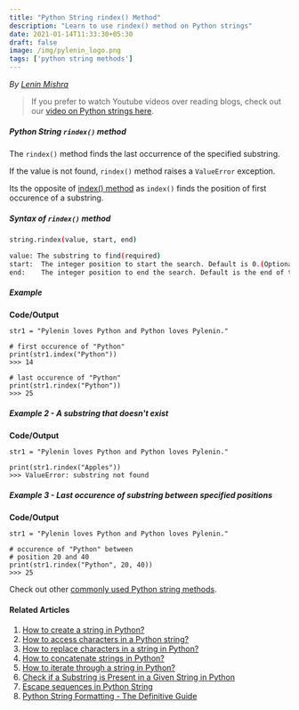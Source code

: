 ```yaml
---
title: "Python String rindex() Method"
description: "Learn to use rindex() method on Python strings"
date: 2021-01-14T11:33:30+05:30
draft: false
image: /img/pylenin_logo.png
tags: ['python string methods']
---
```

<div class="sharethis-inline-follow-buttons"></div>

*By [Lenin Mishra](https://www.pylenin.com/authors/#lenin-mishra)*

> If you prefer to watch Youtube videos over reading blogs, check out our [video on Python strings here](https://youtu.be/MXdNMo_f95I). 

##### Python String `rindex()` method

The `rindex()` method finds the last occurrence of the specified substring.

If the value is not found, `rindex()` method raises a `ValueError` exception.

Its the opposite of [index() method](https://www.pylenin.com/blogs/python-string-index) as `index()` finds the position of first occurence of a substring.

##### Syntax of `rindex()` method

```bash
string.rindex(value, start, end)

value: The substring to find(required)
start:	The integer position to start the search. Default is 0.(Optional)
end:	The integer position to end the search. Default is the end of the string.(Optional)
```

##### Example

**Code/Output**

```python3
str1 = "Pylenin loves Python and Python loves Pylenin."

# first occurence of "Python"
print(str1.index("Python"))
>>> 14

# last occurence of "Python"
print(str1.rindex("Python"))
>>> 25
```

##### Example 2 - A substring that doesn't exist

**Code/Output**

```python3
str1 = "Pylenin loves Python and Python loves Pylenin."

print(str1.rindex("Apples"))
>>> ValueError: substring not found
```

##### Example 3 - Last occurence of substring between specified positions

**Code/Output**

```python3
str1 = "Pylenin loves Python and Python loves Pylenin."

# occurence of "Python" between 
# position 20 and 40
print(str1.rindex("Python", 20, 40))
>>> 25
```

Check out other [commonly used Python string methods](https://www.pylenin.com/blogs/common-python-string-methods).

#### Related Articles

1. [How to create a string in Python?](https://www.pylenin.com/blogs/create-string-python/)
2. [How to access characters in a Python string?](https://www.pylenin.com/blogs/access-characters-in-string/)
3. [How to replace characters in a string in Python?](https://www.pylenin.com/blogs/replace-string-characters-python/)
4. [How to concatenate strings in Python?](https://www.pylenin.com/blogs/concatenate-strings-in-python/)
5. [How to iterate through a string in Python?](https://www.pylenin.com/blogs/iterating-through-python-string/)
6. [Check if a Substring is Present in a Given String in Python](https://www.pylenin.com/blogs/check-substring-in-a-string-python/)
7. [Escape sequences in Python String](https://www.pylenin.com/blogs/escape-sequences-python-string/)
8. [Python String Formatting - The Definitive Guide](https://www.pylenin.com/blogs/python-string-formatting/)

